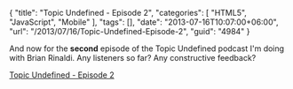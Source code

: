 {
	"title": "Topic Undefined - Episode 2",
	"categories": [
		"HTML5",
		"JavaScript",
		"Mobile"
	],
	"tags": [],
	"date": "2013-07-16T10:07:00+06:00",
	"url": "/2013/07/16/Topic-Undefined-Episode-2",
	"guid": "4984"
}

And now for the <strong>second</strong> episode of the Topic Undefined podcast I'm doing with Brian Rinaldi. Any listeners so far? Any constructive feedback?

<a href="http://flippinawesome.org/topic-undefined/topic-undefined-episode-2/">Topic Undefined - Episode 2</a>